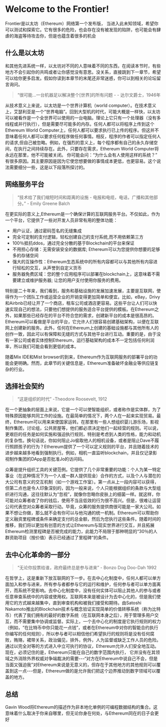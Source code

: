 # Welcome to the Frontier!
Frontier是以太坊（Ethereum）网络第一个发布版， 当进入此未知领域，希望你可以测试和探索它。它有很多的危险，也会存在没有被发现的陷阱，也可能会有肆虐的海盗等待攻击你，但是也蕴含着很多的机会

## 什么是以太坊
和其他先进系统一样，以太坊对不同的人意味着不同的东西，在阅读本节时，有些地方不会引起你的共鸣或者让你感觉没有意思。没关系，直接跳到下一章节，希望可以给你更多启发。假如你读到本章节的末尾还非常迷惑，你可以到相关的论坛留言询问。

>“很可能...一台机器足以解决整个[世界]的所有问题 - - 达尔文爵士，1946年

从技术意义上来说，以太坊是一个世界计算机（world computer）。在技​​术意义上，艾瑟利亚是一个“世界电脑”。回到大型机的时代，可能大概是一样快，以太坊可以被看作是一个全世界可以使用的一台电脑。理论上它只有一个处理器（没有多线程或并行执行），但是需要尽可能多的内存。任何人都可以将程序上传到这个Ethereum World Computer上，任何人都可以要求执行已上传的程序。但这并不意味着任何人都可以要求任何程序做任何事情。相反，程序的作者可以指定任何人的请求,但自己被忽略。例如，在强烈的意义上，每个程序都有自己的永久存储空间，在执行之间持续存在。此外，只要存在需求，Ethereum World Computer将永远在那里，他不可能被关闭。
你可能会问：“为什么会有人使用这样的系统？” 有很多原因。其主要原因是因为它使您想要做的事情成本更低，也更容易。这个说法需要细分一些，这是以下段落所探讨的。

## 网络服务平台
>“技术给了我们缩短时间和距离的设施 - 电报和电缆，电话，广播和其他部分。” - Emily Greene Balch

在更实际的意义上,Ethereum是一个确保计算的互联网服务平台。不仅如此，作为一个平台，它提供了一些对开发人员非常有用的整体功能：
* 用户认证，通过密码签名的无缝集成
* 完全可定制的支付逻辑，轻松创建自己的支付系统,而不用依赖第三方
* 100％抵抗ddos，通过完全分散的基于Blockchain的平台来保证
* 不用担心存储：无需安装安全的数据库; Ethereum可以为您提供你想要的足够多的存储空间
* 强大的互操作性：Ethereum生态系统中的所有内容都可以与其他所有内容进行轻松的交互，从声誉到自定义货币
* 服务器免费区域：您的整个应用程序可以部署在blockchain上，这意味着不需要建立或维护服务器; 让您的用户支付使用你服务的费用。

特别是二十年来，我们看到，服务和基础设施的发展加速发展，主要是互联网，使得作为一个团队工作或运营企业的开销变得更加简单和便宜。比如，eBay，Drivy和Airbnb已经让开了一个商店，租车公司或酒店更容易。这些平台让人们可以快速实现自己的想法，只要他们想提供的服务适合平台提供的模板。在Ethereum之外，如果那些已经存在的平台不符合您的需求，创建新平台的成本是很高昂的。Ethereum可以看做是平台的平台，它允许人们很容易创建基础架构，以便在互联网上创建新的服务。此外，任何在Ethereum上创建的基础设施都与其他所有人的创作一致，因此可以有保障和无缝的方式与其他平台进行互动。重要的是，由于没有一家公司或者实体控制Ethereum，运行基础架构的成本不一定包括任何利润率，所以我们可能会看到更低的成本。

随着Mix IDE和Mist browser的到来，Ethereum作为互联网服务的部署平台的功能会更明确。然而，此章节的关键信息是，Ethereum准备破坏金融业等供应链复杂的行业。

## 选择社会契约
>“这是组织的时代” -Theodore Roosevelt, 1912

在一个更抽象的层面上来说，它是一个可以使智能组织，或者称作是实体群，为了特殊原因能够共同工作的设施。在最简单的情况下，两个人在一起来实现贸易。最终，Ethereum可以用来来使国家运转。在那里有一些人想组织婴儿游乐场，影视制作集团，讨论组，公共房屋等，他们都必须决定他们一起经营的规则。可以说，更艰巨的任务是如何实施和强迫执行规则，特别是考虑到人类的性格，能力和动机的复杂性。换句话说，你如何阻止Jo偷取他人的相机设备，或者是阻止Dave不履行照顾孩子的行为？Ethereum提供了一个可以定义规则的平台，并且随着技术的进步越来越多地看到强制执行。例如，相机一直监听blockchain，并且仅记录影视制作集团的DApp是否批准Jo的访问码。

众筹是提升组织工具的关键范例。它提供了几个非常重要的功能：个人为某一特定事业（在这种情况下为一个人或一群人提供现金）合作的方式，以及个人与潜在的大公司有意义的交互机制（如一个游戏工作室）。第一点从上一段内容可以获得，但第二点也是令人印象深刻的，因为一般来说，个人只能根据组织的条款与大型组织进行沟通，这往往默认为“忽视”，就像你忽略你皮肤上的细菌一样。就这样，你可能对众筹者收了你的钱后，使用不当且低效的行为很不高兴。但是，很难让运营公司代表您对众筹者采取行动。毕竟，众筹的服务提供商很可能是一家大公司。如果不想让你做，那么就不会有你可以与他沟通的统一机制。Ethereum可以帮助你定义融资里程碑或条件来确定支付的总金额，然后为您执行这些条件。随着时间的推移，我们将以更加有创意的方式让Ethereum与现实世界进行交互，并且拓展Ethereum检测里程碑是否被完成的能力，此能力不局限于那种明显的“30％的人群资助项目（按价值）表示已经通过了里程碑“的条件。

## 去中心化革命的一部分
>“无论你投票给谁，政府最终总是参与进来” - Bonzo Dog Doo-Dah 1992

在哲学上，这是重新下放互联网的下一步。在去中心化制度中，任何人都可以单方面加入和参与进来，所有参与者都参与它的运行和维护，任何参与者可以单方面离开，而系统不受影响。去中心化制度中，没有任何实体可以阻止其他人的参与或者任意审查系统中的内容或使用权。互联网本来是被设计为去中心化的，但是我们使用它的方式越来越集中，直到审查机构和被我们接受和期待。由Satoshi Nakamoto推出的Blockchain技术与概念验证实现简单的价值转移系统（称为比特币）代表了我们拥有的最好的数字系统（在互联网本身之后），用于管理多用户交互，而不需要集中协调或监督。实际上，一个去中心化的制度是它执行规则的权力（例如，“在比特币中你只能花一点钱”，或者在Ethereum中对你的智能合约执行你编写的任何规则），所以参与者可以相信他们希望执行的规则将是没有任何腐败，贿赂，裙带关系，政治偏见，排外，例外，人为监督或缺乏工作人员的危险。
通过以完全对等的方式进入中立可执行的协议，Ethereum允许人们安全地互动。现在，必须记住的是，Ethereum只能在自己的数字范围内执行， 它并没有在其领域之外消除外界权威对争端裁决的需要---“对方在Ethereum中说自己不会，但是当面又强迫我”对Ethereum来说是无意义的，但存在于其他地方的其他规则可以覆盖到这一点---但是，Ethereum做的是允许我们把这个边界推动到数字领域可以覆盖的地方。

## 总结
Gavin Wood将Ethereum的描述作为非本地化单例的可编程数据结构的集合。这意味着什么取决于你来自哪里，但无论你身在何处，与Ethereum同在的日子会更好
